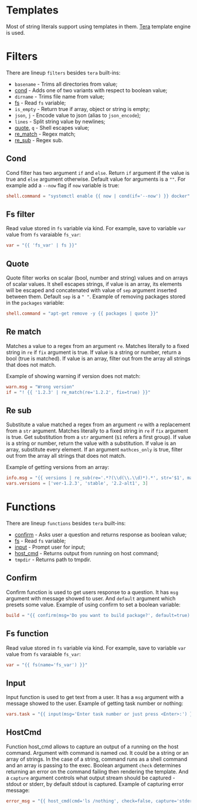 # Templates

Most of string literals support using templates in them.
[Tera](https://keats.github.io/tera/) template engine is used.


# Filters
There are lineup `filters` besides `tera` built-ins:
* `basename` - Trims all directories from value;
* [cond](#cond) - Adds one of two variants with respect to boolean value;
* `dirname` - Trims file name from value;
* [fs](#fs-filter) - Read `fs` variable;
* `is_empty` - Return true if array, object or string is empty;
* `json`, `j` - Encode value to json (alias to `json_encode`);
* `lines` - Split string value by newlines;
* [quote](#quote), `q` - Shell escapes value;
* [re_match](#re-match) - Regex match;
* [re_sub](#re-sub) - Regex sub.

## Cond
Cond filter has two argument `if` and `else`. Return `if` argument if the value
is true and `else` argument otherwise. Default value for arguments is a `""`.
For example add a `--now` flag if `now` variable is true:
```toml
shell.command = "systemctl enable {{ now | cond(if='--now') }} docker"
```

## Fs filter
Read value stored in `fs` variable via kind. For example, save to variable
`var` value from `fs` varaiable `fs_var`:
```toml
var = "{{ 'fs_var' | fs }}"
```

## Quote
Quote filter works on scalar (bool, number and string) values and on arrays of
scalar values. It shell escapes strings, if value is an array, its elements
will be escaped and concatenated with value of `sep` argument inserted
between them. Default `sep` is a `" "`.
Example of removing packages stored in the `packages` variable:
```toml
shell.command = "apt-get remove -y {{ packages | quote }}"
```

## Re match
Matches a value to a regex from an argument `re`. Matches literally to a fixed
string in `re` if `fix` argument is true. If value is a string or number,
return a bool (true is matched). If value is an array, filter out from the
array all strings that does not match.

Example of showing warning if version does not match:
```toml
warn.msg = "Wrong version"
if = "! {{ '1.2.3' | re_match(re='1.2.2', fix=true) }}"
```

## Re sub
Substitute a value matched a regex from an argument `re` with a replacement
from a `str` argument.  Matches literally to a fixed string in `re` if `fix`
argument is true. Get substitution from a `str` argument (`$1` refers a first
group). If value is a string or number, return the value with a substitution.
If value is an array, substitute every element. If an argument `mathces_only`
is true, filter out from the array all strings that does not match.

Example of getting versions from an array:
```toml
info.msg = "{{ versions | re_sub(re='.*?(\\d(\\.\\d)*).*', str='$1', matches_only=true) }}"
vars.versions = ['ver-1.2.3', 'stable', '2.2-alt1', 3]
```


# Functions
There are lineup `functions` besides `tera` built-ins:
* [confirm](#confirm) - Asks user a question and returns response as
    boolean value;
* [fs](#fs-function) - Read `fs` variable;
* [input](#input) - Prompt user for input;
* [host_cmd](#hostCmd) - Returns output from running on host command;
* `tmpdir` - Returns path to tmpdir.

## Confirm
Confirm function is used to get users response to a question. It has `msg`
argument with message showed to user. And `default` argument which presets
some value. Example of using confirm to set a boolean variable:
```toml
build = "{{ confirm(msg='Do you want to build package?', default=true) }}"
```

## Fs function
Read value stored in `fs` variable via kind. For example, save to variable
`var` value from `fs` varaiable `fs_var`:
```toml
var = "{{ fs(name='fs_var') }}"
```

## Input
Input function is used to get text from a user. It has a `msg` argument with
a message showed to the user. Example of getting task number or nothing:
```toml
vars.task = "{{ input(msg='Enter task number or just press <Enter>:') }}"
```

## HostCmd
Function host_cmd allows to capture an output of a running on the host
command.  Argument with command is named `cmd`. It could be a string or an
array of strings. In the case of a string, command runs as a shell command and
an array is passing to the exec. Boolean argument `check` determines returning
an error on the command failing then rendering the template. And a `capture`
argument controls what output stream should be captured - stdout or stderr, by
default stdout is captured. Example of capturing error message:
```toml
error_msg = "{{ host_cmd(cmd='ls /nothing', check=false, capture='stderr') }}"
```
